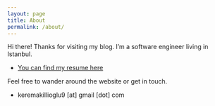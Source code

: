```yaml
---
layout: page
title: About
permalink: /about/
---
```


Hi there! Thanks for visiting my blog. I’m a software engineer living in Istanbul.  
- [You can find my resume here](/files/Kerem_Akillioglu_CV.pdf)  
  
Feel free to wander around the website or get in touch.  
- keremakillioglu9 [at] gmail [dot] com
